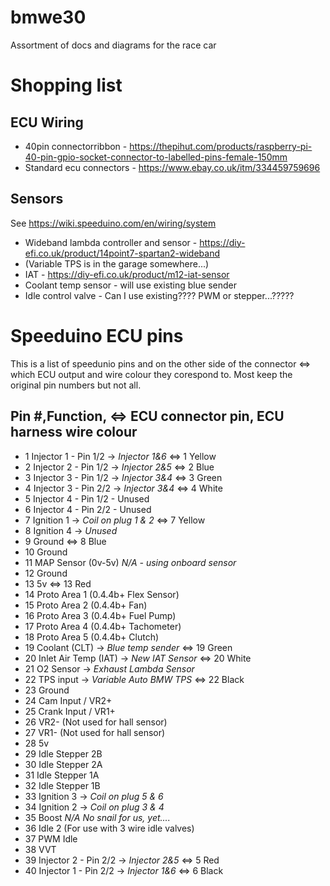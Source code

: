 # bmwe30
Assortment of docs and diagrams for the race car

# Shopping list
## ECU Wiring
* 40pin connectorribbon - https://thepihut.com/products/raspberry-pi-40-pin-gpio-socket-connector-to-labelled-pins-female-150mm
* Standard ecu connectors - https://www.ebay.co.uk/itm/334459759696

## Sensors
See https://wiki.speeduino.com/en/wiring/system
* Wideband lambda controller and sensor - https://diy-efi.co.uk/product/14point7-spartan2-wideband
* (Variable TPS is in the garage somewhere...)
* IAT - https://diy-efi.co.uk/product/m12-iat-sensor
* Coolant temp sensor - will use existing blue sender
* Idle control valve - Can I use existing???? PWM or stepper...?????


# Speeduino ECU pins
This is a list of speedunio pins and on the other side of the connector <=> which ECU output and wire colour they corespond to. Most keep the original pin numbers but not all.

## Pin #,Function, <=> ECU connector pin, ECU harness wire colour
* 1	Injector 1 - Pin 1/2 -> *Injector 1&6* <=> 1 Yellow
* 2	Injector 2 - Pin 1/2 -> *Injector 2&5* <=> 2 Blue
* 3	Injector 3 - Pin 1/2 -> *Injector 3&4* <=> 3 Green
* 4	Injector 3 - Pin 2/2 -> *Injector 3&4* <=> 4 White
* 5	Injector 4 - Pin 1/2 - Unused
* 6	Injector 4 - Pin 2/2 - Unused
* 7	Ignition 1 -> *Coil on plug 1 & 2* <=> 7 Yellow
* 8	Ignition 4 -> *Unused*
* 9	Ground <=> 8 Blue
* 10	Ground
* 11	MAP Sensor (0v-5v) *N/A - using onboard sensor*
* 12	Ground 
* 13	5v <=> 13 Red
* 14	Proto Area 1 (0.4.4b+ Flex Sensor)
* 15	Proto Area 2 (0.4.4b+ Fan)
* 16	Proto Area 3 (0.4.4b+ Fuel Pump)
* 17	Proto Area 4 (0.4.4b+ Tachometer)
* 18	Proto Area 5 (0.4.4b+ Clutch)
* 19	Coolant (CLT) -> *Blue temp sender* <=> 19 Green
* 20	Inlet Air Temp (IAT) -> *New IAT Sensor* <=> 20 White
* 21	O2 Sensor -> *Exhaust Lambda Sensor*
* 22	TPS input -> *Variable Auto BMW TPS* <=> 22 Black
* 23	Ground
* 24	Cam Input / VR2+
* 25	Crank Input / VR1+
* 26	VR2- (Not used for hall sensor)
* 27	VR1- (Not used for hall sensor)
* 28	5v
* 29	Idle Stepper 2B
* 30	Idle Stepper 2A
* 31	Idle Stepper 1A
* 32	Idle Stepper 1B
* 33	Ignition 3 -> *Coil on plug 5 & 6*
* 34	Ignition 2 -> *Coil on plug 3 & 4*
* 35	Boost *N/A No snail for us, yet....*
* 36	Idle 2 (For use with 3 wire idle valves)
* 37	PWM Idle
* 38	VVT
* 39	Injector 2 - Pin 2/2 -> *Injector 2&5* <=> 5 Red
* 40	Injector 1 - Pin 2/2 -> *Injector 1&6* <=> 6 Black
